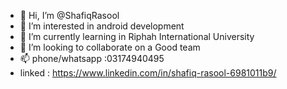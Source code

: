 - 👋 Hi, I’m @ShafiqRasool
- 👀 I’m interested in android development
- 🌱 I’m currently learning in Riphah International University
- 💞️ I’m looking to collaborate on a Good team
- 📫 phone/whatsapp :03174940495
-   linked :   https://www.linkedin.com/in/shafiq-rasool-6981011b9/      

<!---
ShafiqRasool/ShafiqRasool is a ✨ special ✨ repository because its `README.md` (this file) appears on your GitHub profile.
You can click the Preview link to take a look at your changes.
--->
